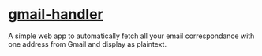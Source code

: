 # [gmail-handler](https://simonsocolow.com/gmail-handler/)
A simple web app to automatically fetch all your email correspondance with one address from Gmail and display as plaintext.